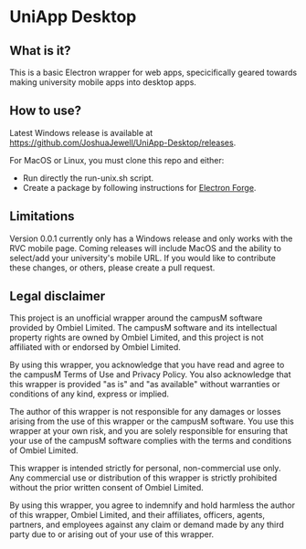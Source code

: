 # UniApp Desktop
## What is it?
This is a basic Electron wrapper for web apps, specicifically geared towards making university mobile apps into desktop apps. 

## How to use?
Latest Windows release is available at https://github.com/JoshuaJewell/UniApp-Desktop/releases.

For MacOS or Linux, you must clone this repo and either:
<ul>
    <li>Run directly the run-unix.sh script.</li>
    <li>Create a package by following instructions for <a href='https://www.electronjs.org/docs/latest/tutorial/tutorial-packaging'>Electron Forge</a>.</li>
</ul>

## Limitations
Version 0.0.1 currently only has a Windows release and only works with the RVC mobile page. Coming releases will include MacOS and the ability to select/add your university's mobile URL. If you would like to contribute these changes, or others, please create a pull request.

## Legal disclaimer
This project is an unofficial wrapper around the campusM software provided by Ombiel Limited. The campusM software and its intellectual property rights are owned by Ombiel Limited, and this project is not affiliated with or endorsed by Ombiel Limited.

By using this wrapper, you acknowledge that you have read and agree to the campusM Terms of Use and Privacy Policy. You also acknowledge that this wrapper is provided "as is" and "as available" without warranties or conditions of any kind, express or implied.

The author of this wrapper is not responsible for any damages or losses arising from the use of this wrapper or the campusM software. You use this wrapper at your own risk, and you are solely responsible for ensuring that your use of the campusM software complies with the terms and conditions of Ombiel Limited.

This wrapper is intended strictly for personal, non-commercial use only. Any commercial use or distribution of this wrapper is strictly prohibited without the prior written consent of Ombiel Limited.

By using this wrapper, you agree to indemnify and hold harmless the author of this wrapper, Ombiel Limited, and their affiliates, officers, agents, partners, and employees against any claim or demand made by any third party due to or arising out of your use of this wrapper.
